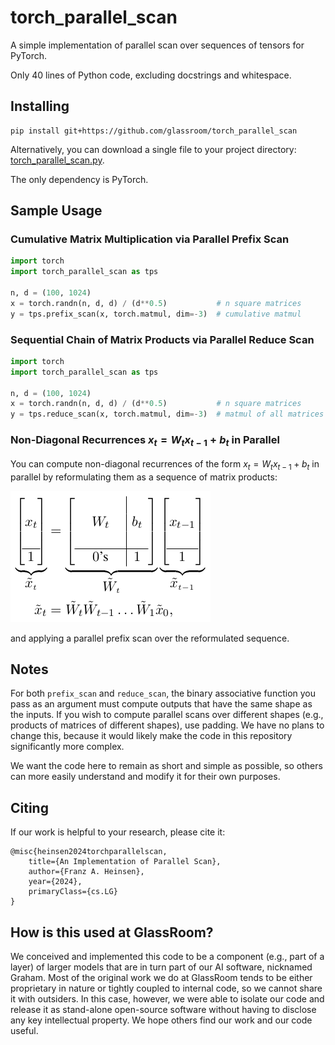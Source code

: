 # torch_parallel_scan

A simple implementation of parallel scan over sequences of tensors for PyTorch.

Only 40 lines of Python code, excluding docstrings and whitespace.


## Installing

```
pip install git+https://github.com/glassroom/torch_parallel_scan
```

Alternatively, you can download a single file to your project directory: [torch_parallel_scan.py](torch_parallel_scan/torch_parallel_scan.py).

The only dependency is PyTorch.


## Sample Usage


### Cumulative Matrix Multiplication via Parallel Prefix Scan

```python
import torch
import torch_parallel_scan as tps

n, d = (100, 1024)
x = torch.randn(n, d, d) / (d**0.5)           # n square matrices
y = tps.prefix_scan(x, torch.matmul, dim=-3)  # cumulative matmul
```

### Sequential Chain of Matrix Products via Parallel Reduce Scan

```python
import torch
import torch_parallel_scan as tps

n, d = (100, 1024)
x = torch.randn(n, d, d) / (d**0.5)           # n square matrices
y = tps.reduce_scan(x, torch.matmul, dim=-3)  # matmul of all matrices
```

### Non-Diagonal Recurrences $x_t = W_t x_{t-1} + b_t$ in Parallel

You can compute non-diagonal recurrences of the form $x_t = W_t x_{t-1} + b_t$ in parallel by reformulating them as a sequence of matrix products:

![Non-Diagonal Recurrences](assets/non_diagonal_recurrences.png)

and applying a parallel prefix scan over the reformulated sequence.


## Notes

For both `prefix_scan` and `reduce_scan`, the binary associative function you pass as an argument must compute outputs that have the same shape as the inputs. If you wish to compute parallel scans over different shapes (e.g., products of matrices of different shapes), use padding. We have no plans to change this, because it would likely make the code in this repository significantly more complex.

We want the code here to remain as short and simple as possible, so others can more easily understand and modify it for their own purposes.


## Citing

If our work is helpful to your research, please cite it:

```
@misc{heinsen2024torchparallelscan,
    title={An Implementation of Parallel Scan},
    author={Franz A. Heinsen},
    year={2024},
    primaryClass={cs.LG}
}
```

## How is this used at GlassRoom?

We conceived and implemented this code to be a component (e.g., part of a layer) of larger models that are in turn part of our AI software, nicknamed Graham. Most of the original work we do at GlassRoom tends to be either proprietary in nature or tightly coupled to internal code, so we cannot share it with outsiders. In this case, however, we were able to isolate our code and release it as stand-alone open-source software without having to disclose any key intellectual property. We hope others find our work and our code useful.


